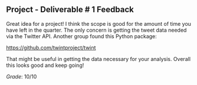 ## Project - Deliverable \# 1 Feedback 
 
Great idea for a project! I think the scope is good for the amount of time you have left in the quarter. The only concern is getting the tweet data needed via the Twitter API. Another group found this Python package: 

https://github.com/twintproject/twint

That might be useful in getting the data necessary for your analysis. Overall this looks good and keep going! 


*Grade*: 10/10 
